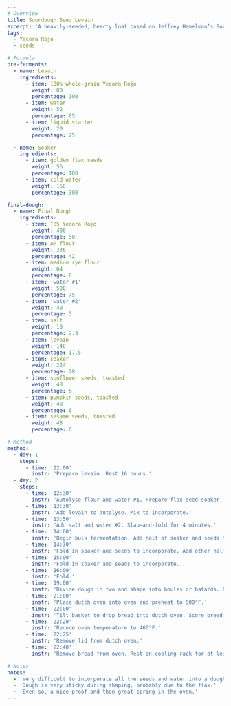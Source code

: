 ```yaml
---
# Overview
title: Sourdough Seed Levain
excerpt: 'A heavily-seeded, hearty loaf based on Jeffrey Hamelman’s Sourdough Seed Bread.'
tags:
  - Yecora Rojo
  - seeds

# Formula
pre-ferments:
  - name: Levain
    ingredients:
      - item: 100% whole-grain Yecora Rojo
        weight: 80
        percentage: 100
      - item: water
        weight: 52
        percentage: 65
      - item: liquid starter
        weight: 20
        percentage: 25

  - name: Soaker
    ingredients:
      - item: golden flax seeds
        weight: 56
        percentage: 100
      - item: cold water
        weight: 168
        percentage: 300

final-dough:
  - name: Final Dough
    ingredients:
      - item: T85 Yecora Rojo
        weight: 400
        percentage: 50
      - item: AP flour
        weight: 336
        percentage: 42
      - item: medium rye flour
        weight: 64
        percentage: 8
      - item: 'water #1'
        weight: 500
        percentage: 75
      - item: 'water #2'
        weight: 40
        percentage: 5
      - item: salt
        weight: 18
        percentage: 2.3
      - item: levain
        weight: 140
        percentage: 17.5
      - item: soaker
        weight: 224
        percentage: 28
      - item: sunflower seeds, toasted
        weight: 48
        percentage: 6
      - item: pumpkin seeds, toasted
        weight: 48
        percentage: 6
      - item: sesame seeds, toasted
        weight: 48
        percentage: 6

# Method
method:
  - day: 1
    steps:
      - time: '22:00'
        instr: 'Prepare levain. Rest 16 hours.'
  - day: 2
    steps:
      - time: '12:30'
        instr: 'Autolyse flour and water #1. Prepare flax seed soaker.'
      - time: '13:30'
        instr: 'Add levain to autolyse. Mix to incorporate.'
      - time: '13:50'
        instr: 'Add salt and water #2. Slap-and-fold for 4 minutes.'
      - time: '14:00'
        instr: 'Begin bulk fermentation. Add half of soaker and seeds to allow water to begin absorbing.'
      - time: '14:30'
        instr: 'Fold in soaker and seeds to incorporate. Add other half to absorb.'
      - time: '15:00'
        instr: 'Fold in soaker and seeds to incorporate.'
      - time: '16:00'
        instr: 'Fold.'
      - time: '19:00'
        instr: 'Divide dough in two and shape into boules or batards. Place into floured, lined baskets. Put baskets into plastic bags.'
      - time: '21:00'
        instr: 'Place dutch oven into oven and preheat to 500°F.'
      - time: '22:00'
        instr: 'Tilt basket to drop bread into dutch oven. Score bread and place in oven.'
      - time: '22:20'
        instr: 'Reduce oven temperature to 465°F.'
      - time: '22:25'
        instr: 'Remove lid from dutch oven.'
      - time: '22:40'
        instr: 'Remove bread from oven. Rest on cooling rack for at least two hours.'

# Notes
notes:
  - 'Very difficult to incorporate all the seeds and water into a dough that starts out so stiff. Also seems to keep the dough from rising much during bulk. Next time, maybe use less water in the soaker and more in the mix.'
  - 'Dough is very sticky during shaping, probably due to the flax.'
  - 'Even so, a nice proof and then great spring in the oven.'
---
```

